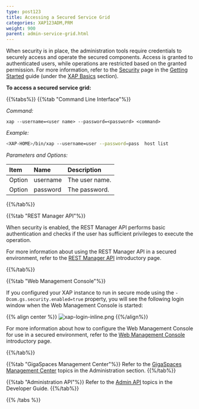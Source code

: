 ```yaml
---
type: post123
title: Accessing a Secured Service Grid
categories: XAP123ADM,PRM
weight: 900
parent: admin-service-grid.html
---
```

 
  
When security is in place, the administration tools require credentials to securely access and operate the secured components. Access is granted to authenticated users, while operations are restricted based on the granted permission.
For more information, refer to the [Security](../started/xap-tutorial-part10.html) page in the [Getting Started](../started/index.html) guide (under the [XAP Basics](../started/xap-basics.html) section).

**To access a secured service grid:**
 
{{%tabs%}}
{{%tab "Command Line Interface"%}}


*Command:*

`xap --username=<user name> --password=<password> <command>`


*Example:*

```bash
<XAP-HOME>/bin/xap --username=user --password=pass  host list
```

*Parameters and Options:*

| Item | Name | Description |
|:-----|:------|:-----------|
|Option |username | The user name. |
|Option | password | The password.|

{{%/tab%}}

{{%tab "REST Manager API"%}}

When security is enabled, the REST Manager API performs basic authentication and checks if the user has sufficient privileges 
to execute the operation.

For more information about using the REST Manager API in a secured environment, refer to the [REST Manager API](./admin-rest-manager-api.html) introductory page.

{{%/tab%}}


{{%tab "Web Management Console"%}}

If you configured your XAP instance to run in secure mode using the `-Dcom.gs.security.enabled=true` property, you will see the following login window when the Web Management Console is started:

{{% align center %}}
![xap-login-inline.png](/attachment_files/web-console/login-12.3.png)
{{%/align%}}


For more information about how to configure the Web Management Console for use in a secured environment, refer to the [Web Management Console](.//tools-web-ui.html) introductory page.

{{%/tab%}}


{{%tab "GigaSpaces Management Center"%}}
Refer to the [GigaSpaces Management Center](./gigaspaces-management-center.html) topics in the Administration section.
{{%/tab%}}


{{%tab "Administration API"%}}
Refer to the [Admin API](../dev-java/administration-and-monitoring-overview.html) topics in the Developer Guide.
{{%/tab%}}

{{% /tabs %}}
